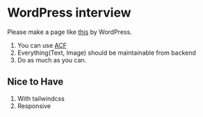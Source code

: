 # WordPress interview

Please make a page like [this](https://it-consultis.com/about-us/) by WordPress.

1. You can use [ACF](https://www.advancedcustomfields.com/)
1. Everything(Text, Image) should be maintainable from backend
1. Do as much as you can.

## Nice to Have

1. With tailwindcss
1. Responsive
